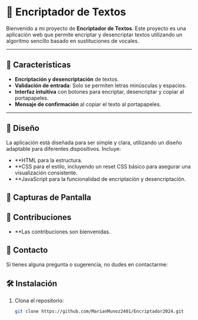 # 🚀 Encriptador de Textos

Bienvenido a mi proyecto de **Encriptador de Textos**. Este proyecto es una aplicación web que permite encriptar y desencriptar textos utilizando un algoritmo sencillo basado en sustituciones de vocales.

---

## 🌟 Características

- **Encriptación y desencriptación** de textos.
- **Validación de entrada**: Solo se permiten letras minúsculas y espacios.
- **Interfaz intuitiva** con botones para encriptar, desencriptar y copiar al portapapeles.
- **Mensaje de confirmación** al copiar el texto al portapapeles.

---

## 🎨 Diseño
La aplicación está diseñada para ser simple y clara, utilizando un diseño adaptable para diferentes dispositivos. Incluye:

- **HTML para la estructura.
- **CSS para el estilo, incluyendo un reset CSS básico para asegurar una visualización consistente.
- **JavaScript para la funcionalidad de encriptación y desencriptación.

## 📸 Capturas de Pantalla

## 🚀 Contribuciones
- **Las contribuciones son bienvenidas.

## 📧 Contacto
Si tienes alguna pregunta o sugerencia, no dudes en contactarme:

## 🛠️ Instalación

1. Clona el repositorio:
   ```bash
   git clone https://github.com/MarianMunoz2401/Encriptador2024.git

